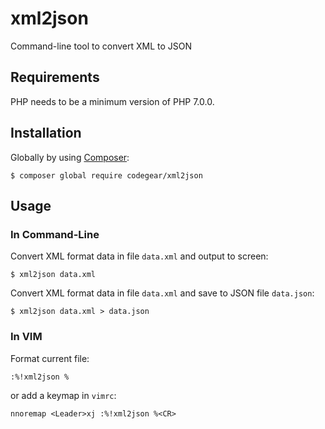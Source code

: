 # xml2json

Command-line tool to convert XML to JSON

## Requirements

PHP needs to be a minimum version of PHP 7.0.0.

## Installation

Globally by using [Composer](https://getcomposer.org/):

```shell
$ composer global require codegear/xml2json
```

## Usage

### In Command-Line

Convert XML format data in file `data.xml` and output to screen:
```shell
$ xml2json data.xml
```
Convert XML format data in file `data.xml` and save to JSON file `data.json`:
```shell
$ xml2json data.xml > data.json
```
    
### In VIM

Format current file:
```viml
:%!xml2json %
```

or add a keymap in `vimrc`:
```viml
nnoremap <Leader>xj :%!xml2json %<CR>
```
